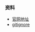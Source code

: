### 资料
- [官网地址](https://bingohuang.gitbooks.io/progit2/content/01-introduction/sections/about-version-control.html)
- [gitignore](https://github.com/github/gitignore)